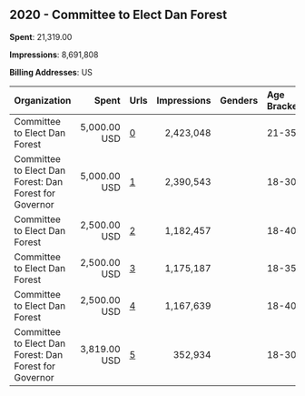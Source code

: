 ## 2020 - Committee to Elect Dan Forest 
**Spent**: 21,319.00

**Impressions**: 8,691,808

**Billing Addresses**: US

|Organization|Spent|Urls|Impressions|Genders|Age Brackets|Country Codes|
|:---|---:|:---|---:|:---|:---|:---|
|Committee to Elect Dan Forest|5,000.00 USD|[0](https://www.snap.com/political-ads/asset/fb8223b31164946f99457d43c445c4b3d21b9cf8f77556d9a01dcef9a46a5036?mediaType=mp4)|2,423,048||21-35|united states|
|Committee to Elect Dan Forest: Dan Forest for Governor|5,000.00 USD|[1](https://www.snap.com/political-ads/asset/6c546dd38aa406a06f8052488415ad65c01508bfc5f0b091034f42f343ed0fcf?mediaType=mp4)|2,390,543||18-30|united states|
|Committee to Elect Dan Forest|2,500.00 USD|[2](https://www.snap.com/political-ads/asset/e4428cdca11e0bd22fce5b7098e9019b9c1117781ff25690a636ee4ff5e2d7d1?mediaType=mp4)|1,182,457||18-40|united states|
|Committee to Elect Dan Forest|2,500.00 USD|[3](https://www.snap.com/political-ads/asset/1dafbf034abeebcb4e09cff3631424689222aea540e97eaad4d54e92a9c4163f?mediaType=mp4)|1,175,187||18-35|united states|
|Committee to Elect Dan Forest|2,500.00 USD|[4](https://www.snap.com/political-ads/asset/e7ef5afabba850ec14ad3092b9ac5a4f2e93cca1dc308a8485f40ad619a2a850?mediaType=mp4)|1,167,639||18-40|united states|
|Committee to Elect Dan Forest: Dan Forest for Governor|3,819.00 USD|[5](https://www.snap.com/political-ads/asset/26c4bb10dfed6c14b2b73c942a65aa3d90d3db4f2927e0ea966ced9e71120fa9?mediaType=mp4)|352,934||18-30|united states|

